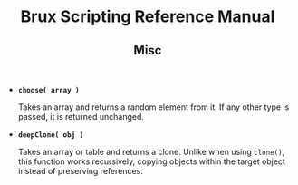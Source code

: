 # <center>**Brux Scripting Reference Manual**</center>
## <center>Misc</center>



&nbsp;

* <a name="choose"></a>**`choose( array )`**

  Takes an array and returns a random element from it. If any other type is passed, it is returned unchanged.

* <a name="deepClone"></a>**`deepClone( obj )`**

  Takes an array or table and returns a clone. Unlike when using `clone()`, this function works recursively, copying objects within the target object instead of preserving references.